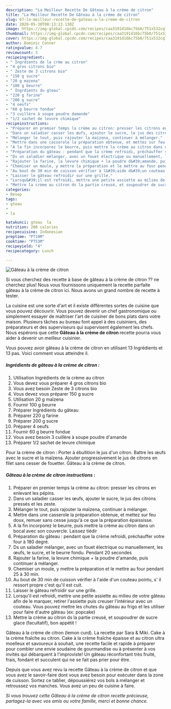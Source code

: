 ```yaml
---
description: "La Meilleur Recette De Gâteau à la crème de citron"
title: "La Meilleur Recette De Gâteau à la crème de citron"
slug: 67-la-meilleur-recette-de-gateau-a-la-creme-de-citron
date: 2020-05-30T08:13:13.130Z
image: https://img-global.cpcdn.com/recipes/caa3191d16bc75b0/751x532cq70/gateau-a-la-creme-de-citron-photo-principale-de-la-recette.jpg
thumbnail: https://img-global.cpcdn.com/recipes/caa3191d16bc75b0/751x532cq70/gateau-a-la-creme-de-citron-photo-principale-de-la-recette.jpg
cover: https://img-global.cpcdn.com/recipes/caa3191d16bc75b0/751x532cq70/gateau-a-la-creme-de-citron-photo-principale-de-la-recette.jpg
author: Dominic Conner
ratingvalue: 4.7
reviewcount: 3
recipeingredient:
- " Ingrdients de la crme au citron"
- "4 gros citrons bio"
- " Zeste de 3 citrons bio"
- "150 g sucre"
- "20 g mazena"
- "100 g beurre"
- " Ingrdients du gteau"
- "220 g farine"
- "200 g sucre"
- "4 oeufs"
- "60 g beurre fondue"
- "3 cuillère à soupe poudre damande"
- "1/2 sachet de levure chimique"
recipeinstructions:
- "Préparer en premier temps la crème au citron: presser les citrons en enlevant les pépins."
- "Dans un saladier casser les œufs, ajouter le sucre, le jus des citrons pressés et les zeste."
- "Mélanger le tout, puis rajouter la maïzena, continuer à mélanger."
- "Mettre dans une casserole la préparation obtenue, et mettez sur feu doux, remuer sans cesse jusqu&#39;à ce que la préparation épaississe."
- "A la fin incorporez le beurre, puis mettre la crème au citron dans un bocal avec son couvercle. Laissez tiédir"
- "Préparation du gâteau : pendant que la crème refroidi, préchauffer votre four à 180 degré."
- "Ds un saladier mélanger, avec un fouet électrique ou manuellement, les œufs, le sucre, et le beurre fondu. Pendant 20 secondes"
- "Rajouter la farine, la levure chimique + la poudre d&#39;amande, puis continuer à mélanger."
- "Chemiser un moule, y mettre la préparation et le mettre au four pendant 25 à 30 min."
- "Au bout de 30 min de cuisson vérifier à l&#39;aide d&#39;un couteau pointu, s&#39; il ressort propre c&#39;est qu&#39;il est cuit."
- "Laisser le gâteau refroidir sur une grille."
- "Lorsqu&#39;il est refroidi, mettre une petite assiette au milieu de votre gâteau afin de le marquer, retirer l&#39;assiette puis creuser l&#39;intérieur avec un couteau. Vous pouvez mettre les chutes du gâteau au frigo et les utiliser pour faire d&#39;autre gâteau (ex: popcake)"
- "Mettre la crème au citron ds la partie creusé, et soupoudrer de sucre glace (facultatif), bon appétit !"
categories:
- Resep
tags:
- gteau
- 
- la

katakunci: gteau  la 
nutrition: 200 calories
recipecuisine: Indonesian
preptime: "PT19M"
cooktime: "PT53M"
recipeyield: "4"
recipecategory: Lunch

---
```



![Gâteau à la crème de citron](https://img-global.cpcdn.com/recipes/caa3191d16bc75b0/751x532cq70/gateau-a-la-creme-de-citron-photo-principale-de-la-recette.jpg)

Si vous cherchez des recette à base de gâteau à la crème de citron ?? ne cherchez plus! Nous vous fournissons uniquement la recette parfaite gâteau à la crème de citron ici. Nous avons un grand nombre de recette à tester.

La cuisine est une sorte d'art et il existe différentes sortes de cuisine que vous pouvez découvrir. Vous pouvez devenir un chef gastronomique ou simplement essayer de maîtriser l'art de cuisiner de bons plats dans votre maison. Plusieurs tâches au bureau font appel à des cuisiniers, des préparateurs et des superviseurs qui supervisent également les chefs. Nous espérons que cette <strong> Gâteau à la crème de citron </strong> recette pourra vous aider à devenir un meilleur cuisinier.

<!--inarticleads1-->

Vous pouvez avoir gâteau à la crème de citron en utilisant 13 Ingrédients et 13 pas. Voici comment vous atteindre il.

##### Ingrédients de gâteau à la crème de citron :

1. Utilisation  Ingrédients de la crème au citron
1. Vous devez vous préparer 4 gros citrons bio
1. Vous avez besoin  Zeste de 3 citrons bio
1. Vous devez vous préparer 150 g sucre
1. Utilisation 20 g maïzena
1. Fournir 100 g beurre
1. Préparer  Ingrédients du gâteau
1. Préparer 220 g farine
1. Préparer 200 g sucre
1. Préparer 4 oeufs
1. Fournir 60 g beurre fondue
1. Vous avez besoin 3 cuillère à soupe poudre d&#39;amande
1. Préparer 1/2 sachet de levure chimique


Pour la crème de citron : Porter à ébullition le jus d&#39;un citron. Battre les œufs avec le sucre et la maïzena. Ajouter progressivement le jus de citrons en filet sans cesser de fouetter. Gâteau à la crème de citron. 

<!--inarticleads2-->

##### Gâteau à la crème de citron instructions :

1. Préparer en premier temps la crème au citron: presser les citrons en enlevant les pépins.
1. Dans un saladier casser les œufs, ajouter le sucre, le jus des citrons pressés et les zeste.
1. Mélanger le tout, puis rajouter la maïzena, continuer à mélanger.
1. Mettre dans une casserole la préparation obtenue, et mettez sur feu doux, remuer sans cesse jusqu&#39;à ce que la préparation épaississe.
1. A la fin incorporez le beurre, puis mettre la crème au citron dans un bocal avec son couvercle. Laissez tiédir
1. Préparation du gâteau : pendant que la crème refroidi, préchauffer votre four à 180 degré.
1. Ds un saladier mélanger, avec un fouet électrique ou manuellement, les œufs, le sucre, et le beurre fondu. Pendant 20 secondes
1. Rajouter la farine, la levure chimique + la poudre d&#39;amande, puis continuer à mélanger.
1. Chemiser un moule, y mettre la préparation et le mettre au four pendant 25 à 30 min.
1. Au bout de 30 min de cuisson vérifier à l&#39;aide d&#39;un couteau pointu, s&#39; il ressort propre c&#39;est qu&#39;il est cuit.
1. Laisser le gâteau refroidir sur une grille.
1. Lorsqu&#39;il est refroidi, mettre une petite assiette au milieu de votre gâteau afin de le marquer, retirer l&#39;assiette puis creuser l&#39;intérieur avec un couteau. Vous pouvez mettre les chutes du gâteau au frigo et les utiliser pour faire d&#39;autre gâteau (ex: popcake)
1. Mettre la crème au citron ds la partie creusé, et soupoudrer de sucre glace (facultatif), bon appétit !


Gâteau à la crème de citron (lemon curd). La recette par Sara &amp; Miki. Cake à la crème fraîche au citron. Cake à la crème fraîche épaisse et au citron ultra moelleux et savoureux à souhait, une recette facile et rapide à préparer pour combler une envie soudaine de gourmandise ou à présenter à vos invités qui débarquent à l&#39;improviste! Un gâteau réconfortant très fruité, frais, fondant et succulent qui ne se fait pas prier pour être. 

<!--inarticleads1-->

<p>
Depuis que vous avez revu la recette Gâteau à la crème de citron et que vous avez le savoir-faire dont vous avez besoin pour exécuter dans la zone de cuisson. Sortez ce tablier, dépoussiérez vos bols à mélanger et retroussez vos manches. Vous avez un peu de cuisine à faire.
</p>

<p>
<i>Si vous trouvez cette Gâteau à la crème de citron recette précieuse, partagez-la avec vos amis ou votre famille, merci et bonne chance.</i>
</p>
